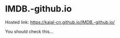 # IMDB.-github.io

Hosted link: https://kajal-cn.github.io/IMDB.-github.io/

You should check this...

